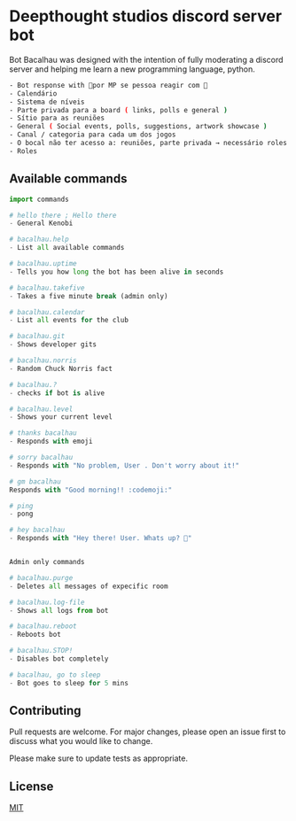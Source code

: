 # Deepthought studios discord server bot

Bot Bacalhau was designed with the intention of fully moderating a discord server and helping me learn a new programming language, python.

```bash
- Bot response with 🖕por MP se pessoa reagir com 🖕  
- Calendário
- Sistema de níveis
- Parte privada para a board ( links, polls e general )
- Sítio para as reuniões
- General ( Social events, polls, suggestions, artwork showcase )
- Canal / categoria para cada um dos jogos
- O bocal não ter acesso a: reuniões, parte privada → necessário roles
- Roles
```

## Available commands

```python
import commands

# hello there ; Hello there
- General Kenobi

# bacalhau.help
- List all available commands

# bacalhau.uptime
- Tells you how long the bot has been alive in seconds

# bacalhau.takefive
- Takes a five minute break (admin only)

# bacalhau.calendar
- List all events for the club

# bacalhau.git
- Shows developer gits

# bacalhau.norris
- Random Chuck Norris fact

# bacalhau.?
- checks if bot is alive

# bacalhau.level
- Shows your current level

# thanks bacalhau
- Responds with emoji

# sorry bacalhau
- Responds with "No problem, User . Don't worry about it!"

# gm bacalhau
Responds with "Good morning!! :codemoji:"

# ping
- pong

# hey bacalhau
- Responds with "Hey there! User. Whats up? 👋"


Admin only commands

# bacalhau.purge
- Deletes all messages of expecific room

# bacalhau.log-file
- Shows all logs from bot

# bacalhau.reboot
- Reboots bot

# bacalhau.STOP!
- Disables bot completely

# bacalhau, go to sleep
- Bot goes to sleep for 5 mins
```

## Contributing

Pull requests are welcome. For major changes, please open an issue first
to discuss what you would like to change.

Please make sure to update tests as appropriate.

## License

[MIT](https://choosealicense.com/licenses/mit/)
